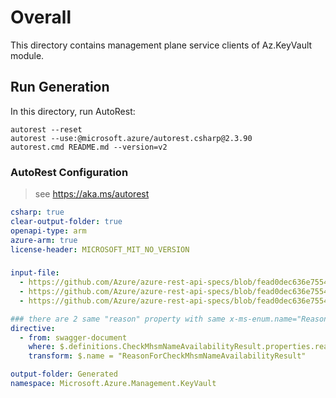 # Overall
This directory contains management plane service clients of Az.KeyVault module.

## Run Generation
In this directory, run AutoRest:
```
autorest --reset
autorest --use:@microsoft.azure/autorest.csharp@2.3.90
autorest.cmd README.md --version=v2
```

### AutoRest Configuration
> see https://aka.ms/autorest
``` yaml
csharp: true
clear-output-folder: true
openapi-type: arm
azure-arm: true
license-header: MICROSOFT_MIT_NO_VERSION
```

###
``` yaml
input-file:
  - https://github.com/Azure/azure-rest-api-specs/blob/fead0dec636e7554fb8401370418085136d4f052/specification/keyvault/resource-manager/Microsoft.KeyVault/stable/2022-07-01/common.json
  - https://github.com/Azure/azure-rest-api-specs/blob/fead0dec636e7554fb8401370418085136d4f052/specification/keyvault/resource-manager/Microsoft.KeyVault/stable/2022-07-01/keyvault.json
  - https://github.com/Azure/azure-rest-api-specs/blob/fead0dec636e7554fb8401370418085136d4f052/specification/keyvault/resource-manager/Microsoft.KeyVault/stable/2022-07-01/managedHsm.json

### there are 2 same "reason" property with same x-ms-enum.name="Reason" defined in both keyvault.json and managedHsm.json. Rename one of them to avoid autorest converting error.
directive:
  - from: swagger-document
    where: $.definitions.CheckMhsmNameAvailabilityResult.properties.reason["x-ms-enum"]
    transform: $.name = "ReasonForCheckMhsmNameAvailabilityResult"

output-folder: Generated
namespace: Microsoft.Azure.Management.KeyVault
```